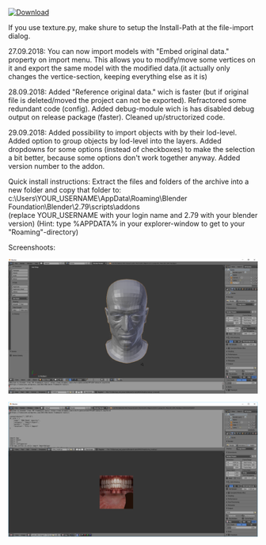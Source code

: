 [ ![Download](https://api.bintray.com/packages/thecrazyt/BlenderMhwModelImporter/BlenderMhwModelImporter/images/download.svg) ](https://bintray.com/thecrazyt/BlenderMhwModelImporter/BlenderMhwModelImporter/_latestVersion)
 
If you use texture.py, make shure to setup the Install-Path at the file-import dialog.

27.09.2018:
You can now import models with "Embed original data." property on import menu.
This allows you to modify/move some vertices on it and export the same model with the modified data.(it actually only changes the vertice-section, keeping everything else as it is)

28.09.2018:
Added "Reference original data." wich is faster (but if original file is deleted/moved the project can not be exported).
Refractored some redundant code (config).
Added debug-module wich is has disabled debug output on release package (faster).
Cleaned up/structorized code.

29.09.2018:
Added possibility to import objects with by their lod-level.
Added option to group objects by lod-level into the layers.
Added dropdowns for some options (instead of checkboxes) to make the selection a bit better, because some options don't work together anyway.
Added version number to the addon.

Quick install instructions:
 Extract the files and folders of the archive into a new folder and copy that folder to:
  c:\Users\YOUR_USERNAME\AppData\Roaming\Blender Foundation\Blender\2.79\scripts\addons\
  (replace YOUR_USERNAME with your login name and 2.79 with your blender version)
  (Hint: type %APPDATA% in your explorer-window to get to your "Roaming"-directory)

Screenshoots:

![screenshoot1](screenshoots/example.png)

![screenshoot2](screenshoots/example2.png)